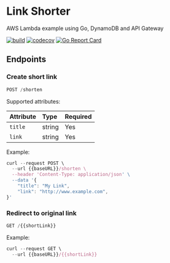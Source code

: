 # Link Shorter

AWS Lambda example using Go, DynamoDB and API Gateway

[![build](https://github.com/edmarfelipe/aws-lambda-link-shorter/actions/workflows/deploy.yml/badge.svg?branch=main)](https://github.com/edmarfelipe/aws-lambda-link-shorter/actions/workflows/deploy.yml)
[![codecov](https://codecov.io/gh/edmarfelipe/aws-lambda-link-shorter/graph/badge.svg?token=vBFD7NlU5Q)](https://codecov.io/gh/edmarfelipe/aws-lambda-link-shorter)
[![Go Report Card](https://goreportcard.com/badge/github.com/edmarfelipe/aws-lambda-link-shorter)](https://goreportcard.com/report/github.com/edmarfelipe/aws-lambda-link-shorter)

## Endpoints

### Create short link

```js
POST /shorten
```

Supported attributes:

| Attribute                | Type     | Required  |
|:-------------------------|:---------|:----------|
| `title`                  | string   |    Yes    |
| `link`                   | string   |    Yes    |

Example:

```js
curl --request POST \
  --url {{baseURL}}/shorten \
  --header 'Content-Type: application/json' \
  --data '{
	"title": "My Link",
	"link": "http://www.example.com",
}'
```

### Redirect to original link

```js
GET /{{shortLink}}
```

Example:

```js
curl --request GET \
  --url {{baseURL}}/{{shortLink}}
```